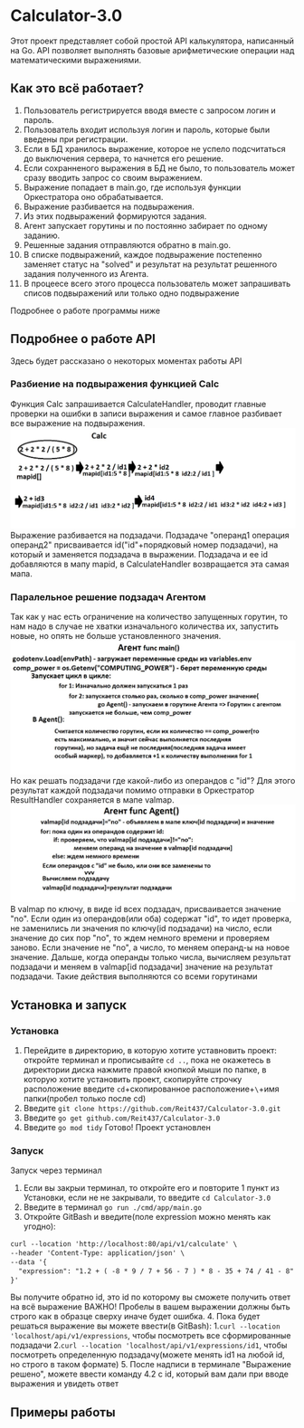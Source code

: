 # Calculator-3.0

Этот проект представляет собой простой API калькулятора, написанный на Go. API позволяет выполнять базовые арифметические операции над математическими выражениями.
    
## Как это всё работает?

1. Пользователь регистрируется вводя вместе с запросом логин и пароль.
2. Пользователь входит используя логин и пароль, которые были введены при регистрации.
3. Если в БД хранилось выражение, которое не успело подсчитаться до выключения сервера, то начнется его решение.
4. Если сохранненого выражения в БД не было, то пользователь может сразу вводить запрос со своим выражением.
5. Выражение попадает в main.go, где используя функции Оркестратора оно обрабатывается.
6. Выражение разбивается на подвыражения.
7. Из этих подвыражений формируются задания.
8. Агент запускает горутины и по постоянно забирает по одному заданию.
9. Решенные задания отправляются обратно в main.go.
10. В списке подвыражений, каждое подвыражение постепенно заменяет статус на "solved" и результат на результат решенного задания полученного из Агента.
11. В процеесе всего этого процесса пользователь может запрашивать списов подвыражений или только одно подвыражение
    
Подробнее о работе программы ниже
## Подробнее о работе API

Здесь будет рассказано о некоторых моментах работы API
### Разбиение на подвыражения функцией Calc
Функция Calc запрашивается CalculateHandler, проводит главные проверки на ошибки в записи выражения и самое главное разбивает все выражение на подвыражения.
![Работа Calc](/images/Calc.jpg)
Выражение разбивается на подзадачи. Подзадаче "операнд1 операция операнд2" присваивается id("id"+порядковый номер подзадачи), на который и заменяется подзадача в выражении. Подзадача и ее id добавляются в мапу mapid, в CalculateHandler возвращается эта самая мапа.
### Паралельное решение подзадач Агентом
Так как у нас есть ограничение на количество запущенных горутин, то нам надо в случае не хватки изначального количества их, запустить новые, но опять не больше установленного значения.
![Agent func main()](/images/Agent_func_main().jpg)
Но как решать подзадачи где какой-либо из операндов с "id"? Для этого результат каждой подзадачи помимо отправки в Оркестратор ResultHandler сохраняется в мапе valmap.
![Agent func Agent()](/images/Agent_func_Agent().jpg)
В valmap по ключу, в виде id всех подзадач, присваивается значение "no". Если один из операндов(или оба) содержат "id", то идет проверка, не заменились ли значения по ключу(id подзадачи) на число, если значение до сих пор "no", то ждем немного времени и проверяем заново. Если значение не "no", а число, то меняем операнд-ы на новое значение. Дальше, когда операнды только числа, вычисляем результат подзадачи и меняем в valmap[id подзадачи] значение на результат подзадачи. Такие действия выполняются со всеми горутинами
## Установка и запуск

### Установка
1. Перейдите в директорию, в которую хотите уставновить проект:
откройте терминал и прописывайте `cd ..`, пока не окажетесь в директории диска
нажмите правой кнопкой мыши по папке, в которую хотите установить проект, скопируйте строчку расположение
введите `cd`+скопированное расположение+`\`+имя папки(пробел только после cd)
2. Введите `git clone https://github.com/Reit437/Calculator-3.0.git`
3. Введите `go get github.com/Reit437/Calculator-3.0`
4. Введите `go mod tidy`
Готово! Проект установлен
### Запуск
Запуск через терминал
1. Если вы закрыи терминал, то откройте его и повторите 1 пункт из Установки, если не не закрывали, то введите `cd Calculator-3.0`
2. Введите в терминал `go run ./cmd/app/main.go`
3. Откройте GitBash и введите(поле expression можно менять как угодно):
```
curl --location 'http://localhost:80/api/v1/calculate' \
--header 'Content-Type: application/json' \
--data '{
  "expression": "1.2 + ( -8 * 9 / 7 + 56 - 7 ) * 8 - 35 + 74 / 41 - 8"
}'
```
Вы получите обратно id, это id по которому вы сможете получить ответ на всё выражение
ВАЖНО! Пробелы в вашем выражении должны быть строго как в образце сверху иначе будет ошибка.
4. Пока будет решаться выражение вы можете ввести(в GitBash):
1.`curl --location 'localhost/api/v1/expressions`, чтобы посмотреть все сформированные подзадачи
2.`curl --location 'localhost/api/v1/expressions/id1`, чтобы посмотреть определенную подзадачу(можете менять id1 на любой id, но строго в таком формате)
5. После надписи в терминале "Выражение решено", можете ввести команду 4.2 с id, который вам дали при вводе выражения и увидеть ответ
## Примеры работы


